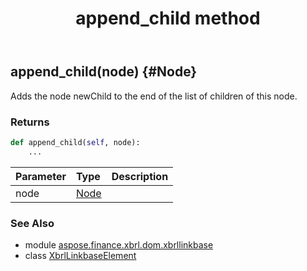 ﻿---
title: append_child method
second_title: Aspose.Finance for Python via .NET API References
description: 
type: docs
weight: 20
url: /python-net/aspose.finance.xbrl.dom.xbrllinkbase/xbrllinkbaseelement/append_child/
is_root: false
---

## append_child(node) {#Node}

Adds the node newChild to the end of the list of children of this node.

### Returns 





```python
def append_child(self, node):
    ...
```


| Parameter | Type | Description |
| :- | :- | :- |
| node | [Node](/finance/python-net/aspose.finance.xbrl.dom/node) |  |



### See Also
* module [aspose.finance.xbrl.dom.xbrllinkbase](../../)
* class [XbrlLinkbaseElement](/finance/python-net/aspose.finance.xbrl.dom.xbrllinkbase/xbrllinkbaseelement)
